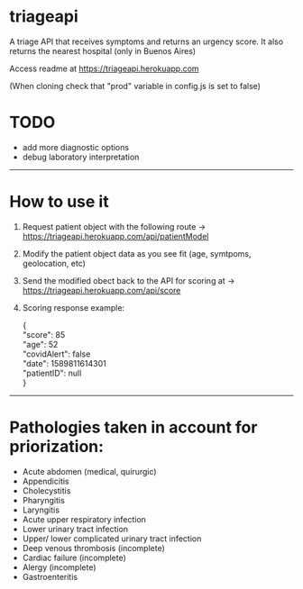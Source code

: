 # triageapi
A triage API that receives symptoms and returns an urgency score. It also returns the nearest hospital (only in Buenos Aires)

Access readme at https://triageapi.herokuapp.com

(When cloning check that "prod" variable in config.js is set to false)

# TODO

- add more diagnostic options
- debug laboratory interpretation

--------------------------------------------------------------------------
# How to use it

1) Request patient object with the following route -> https://triageapi.herokuapp.com/api/patientModel

2) Modify the patient object data as you see fit (age, symtpoms, geolocation, etc)

3) Send the modified obect back to the API for scoring at -> https://triageapi.herokuapp.com/api/score

4) Scoring response example:

    { <br/>
        "score": 85 <br/>
        "age": 52 <br/>
        "covidAlert": false <br/>
        "date": 1589811614301 <br/>
        "patientID": null <br/>
    } <br/>

--------------------------------------------------------------------------

# Pathologies taken in account for priorization:

- Acute abdomen (medical, quirurgic)
- Appendicitis
- Cholecystitis
- Pharyngitis
- Laryngitis
- Acute upper respiratory infection
- Lower urinary tract infection
- Upper/ lower complicated urinary tract infection 
- Deep venous thrombosis (incomplete)
- Cardiac failure (incomplete)
- Alergy (incomplete)
- Gastroenteritis
